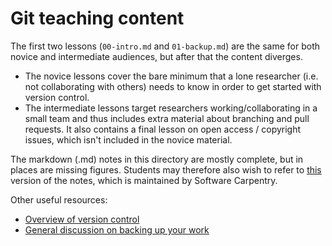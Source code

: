 Git teaching content
====================

The first two lessons (`00-intro.md` and `01-backup.md`) are the same for
both novice and intermediate audiences, but after that the content diverges. 
* The novice lessons cover the bare minimum that a lone researcher (i.e. not collaborating 
with others) needs to know in order to get started with version control. 
* The intermediate lessons target researchers working/collaborating in a small team and thus 
includes extra material about branching and pull requests. It also contains a final lesson 
on open access / copyright issues, which isn't included in the novice material.   

The markdown (.md) notes in this directory are mostly complete, but in places are missing figures. Students may
therefore also wish to refer to [this](http://software-carpentry.org/v5/novice/git/index.html) version of the notes, which is maintained by Software Carpentry. 

Other useful resources:  
* [Overview of version control](http://drclimate.wordpress.com/2012/11/16/version-control/)  
* [General discussion on backing up your work](http://drclimate.wordpress.com/2013/04/16/backing-up-your-work/)  

